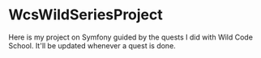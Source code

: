 # WcsWildSeriesProject

Here is my project on Symfony guided by the quests I did with Wild Code School.
It'll be updated whenever a quest is done.
